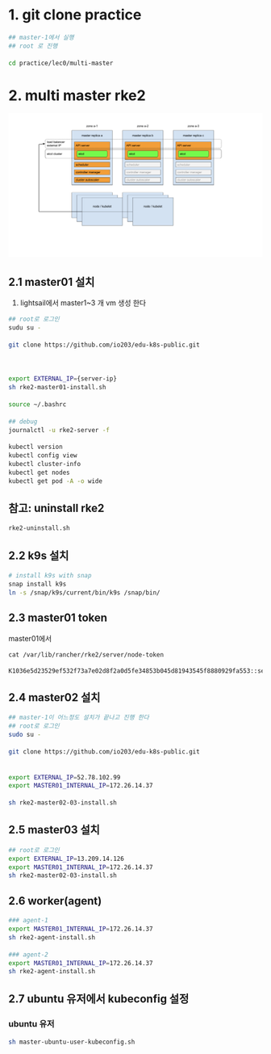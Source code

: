 
# 1.  git clone practice
```bash
## master-1에서 실행
## root 로 진행 

cd practice/lec0/multi-master

```
# 2. multi master rke2

![alt text](image.png)


## 2.1 master01 설치
1. lightsail에서 master1~3 개 vm 생성 한다 
```bash
## root로 로그인
sudu su -

git clone https://github.com/io203/edu-k8s-public.git



export EXTERNAL_IP={server-ip}
sh rke2-master01-install.sh

source ~/.bashrc

## debug
journalctl -u rke2-server -f

kubectl version
kubectl config view 
kubectl cluster-info
kubectl get nodes
kubectl get pod -A -o wide
```

## 참고: uninstall rke2
```sh
rke2-uninstall.sh
```

## 2.2 k9s 설치 
```bash
# install k9s with snap
snap install k9s 
ln -s /snap/k9s/current/bin/k9s /snap/bin/
```

## 2.3 master01 token  
master01에서 
```
cat /var/lib/rancher/rke2/server/node-token

K1036e5d23529ef532f73a7e02d8f2a0d5fe34853b045d81943545f8880929fa553::server:f6b59a8608679de2c3f79b1dcd9ab8351234

```

## 2.4 master02 설치 
```bash
## master-1이 어느정도 설치가 끝나고 진행 한다 
## root로 로그인 
sudo su -

git clone https://github.com/io203/edu-k8s-public.git


export EXTERNAL_IP=52.78.102.99
export MASTER01_INTERNAL_IP=172.26.14.37

sh rke2-master02-03-install.sh

```

## 2.5 master03 설치 
```bash
## root로 로그인 
export EXTERNAL_IP=13.209.14.126
export MASTER01_INTERNAL_IP=172.26.14.37
sh rke2-master02-03-install.sh
```

## 2.6 worker(agent)
```sh 
### agent-1
export MASTER01_INTERNAL_IP=172.26.14.37
sh rke2-agent-install.sh

### agent-2
export MASTER01_INTERNAL_IP=172.26.14.37
sh rke2-agent-install.sh
```

## 2.7 ubuntu 유저에서 kubeconfig 설정 
### ubuntu 유저
```sh
sh master-ubuntu-user-kubeconfig.sh
```